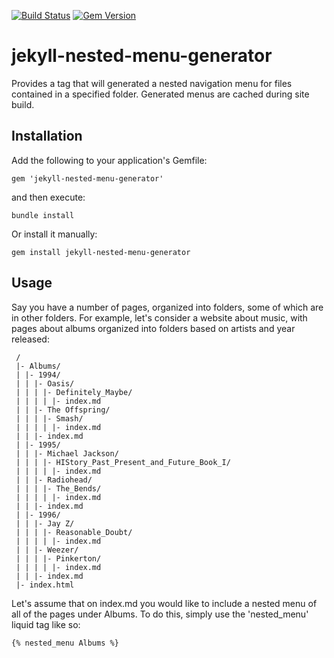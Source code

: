 [![Build Status](https://travis-ci.org/govdelivery/jekyll-nested-menu-generator.svg?branch=master)](https://travis-ci.org/govdelivery/jekyll-nested-menu-generator)
[![Gem Version](https://badge.fury.io/rb/jekyll-nested-menu-generator.svg)](http://badge.fury.io/rb/jekyll-nested-menu-generator)

jekyll-nested-menu-generator
=======================

Provides a tag that will generated a nested navigation menu for files contained
in a specified folder. Generated menus are cached during site build.

## Installation

Add the following to your application's Gemfile:

    gem 'jekyll-nested-menu-generator'

and then execute:

    bundle install

Or install it manually:

    gem install jekyll-nested-menu-generator

## Usage

Say you have a number of pages, organized into folders, some of which are in
other folders. For example, let's consider a website about music, with pages 
about albums organized into folders based on artists and year released:

```
 /
 |- Albums/ 
 | |- 1994/
 | | |- Oasis/
 | | | |- Definitely_Maybe/
 | | | | |- index.md
 | | |- The Offspring/
 | | | |- Smash/
 | | | | |- index.md
 | | |- index.md
 | |- 1995/
 | | |- Michael Jackson/
 | | | |- HIStory_Past_Present_and_Future_Book_I/
 | | | | |- index.md
 | | |- Radiohead/
 | | | |- The_Bends/
 | | | | |- index.md
 | | |- index.md
 | |- 1996/
 | | |- Jay Z/
 | | | |- Reasonable_Doubt/
 | | | | |- index.md
 | | |- Weezer/
 | | | |- Pinkerton/
 | | | | |- index.md
 | | |- index.md
 |- index.html
```

Let's assume that on index.md you would like to include a nested menu of all of
the pages under Albums. To do this, simply use the 'nested_menu' liquid tag like
so:

```
{% nested_menu Albums %}
```
